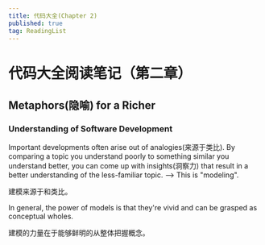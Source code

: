 ```yaml
---
title: 代码大全(Chapter 2)
published: true
tag: ReadingList
---
```

# 代码大全阅读笔记（第二章）

## Metaphors(隐喻) for a Richer
### Understanding of Software Development
Important developments often arise out of analogies(来源于类比). By comparing a topic you understand poorly to something similar you understand better, you can come up with insights(洞察力) that result in a better understanding of the less-familiar topic. --> This is "modeling".

建模来源于和类比。

In general, the power of models is that they're vivid and can be grasped as conceptual wholes.

建模的力量在于能够鲜明的从整体把握概念。
